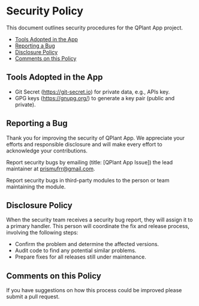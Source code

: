 # Security Policy

This document outlines security procedures for the QPlant App project.

  * [Tools Adopted in the App](#tools-adopted-in-the-app)
  * [Reporting a Bug](#reporting-a-bug)
  * [Disclosure Policy](#disclosure-policy)
  * [Comments on this Policy](#comments-on-this-policy)

## Tools Adopted in the App

  * Git Secret (https://git-secret.io) for private data, e.g., APIs key.
  * GPG keys (https://gnupg.org/) to generate a key pair (public and private).

## Reporting a Bug

Thank you for improving the security of QPlant App. We appreciate your efforts and responsible disclosure and will make every effort to acknowledge your contributions.

Report security bugs by emailing (title: [QPlant App Issue]) the lead maintainer at prismufrr@gmail.com.

Report security bugs in third-party modules to the person or team maintaining the module.

## Disclosure Policy

When the security team receives a security bug report, they will assign it to a primary handler. This person will coordinate the fix and release process, involving the following steps:

  * Confirm the problem and determine the affected versions.
  * Audit code to find any potential similar problems.
  * Prepare fixes for all releases still under maintenance.

## Comments on this Policy

If you have suggestions on how this process could be improved please submit a pull request.
